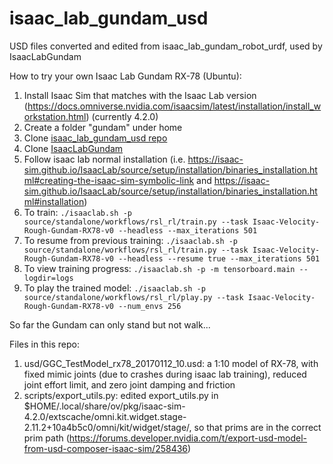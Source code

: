 # isaac_lab_gundam_usd
USD files converted and edited from isaac_lab_gundam_robot_urdf, used by IsaacLabGundam

How to try your own Isaac Lab Gundam RX-78 (Ubuntu):
1. Install Isaac Sim that matches with the Isaac Lab version (https://docs.omniverse.nvidia.com/isaacsim/latest/installation/install_workstation.html) (currently 4.2.0)
2. Create a folder "gundam" under home
3. Clone [isaac_lab_gundam_usd repo](https://github.com/KKSTB/isaac_lab_gundam_usd.git)
4. Clone [IsaacLabGundam](https://github.com/KKSTB/IsaacLabGundam.git)
5. Follow isaac lab normal installation (i.e. https://isaac-sim.github.io/IsaacLab/source/setup/installation/binaries_installation.html#creating-the-isaac-sim-symbolic-link and https://isaac-sim.github.io/IsaacLab/source/setup/installation/binaries_installation.html#installation)
6. To train: `./isaaclab.sh -p source/standalone/workflows/rsl_rl/train.py --task Isaac-Velocity-Rough-Gundam-RX78-v0 --headless --max_iterations 501`
7. To resume from previous training: `./isaaclab.sh -p source/standalone/workflows/rsl_rl/train.py --task Isaac-Velocity-Rough-Gundam-RX78-v0 --headless --resume true --max_iterations 501`
8. To view training progress: `./isaaclab.sh -p -m tensorboard.main --logdir=logs`
9. To play the trained model: `./isaaclab.sh -p source/standalone/workflows/rsl_rl/play.py --task Isaac-Velocity-Rough-Gundam-RX78-v0 --num_envs 256`

So far the Gundam can only stand but not walk...

Files in this repo:
1. usd/GGC_TestModel_rx78_20170112_10.usd: a 1:10 model of RX-78, with fixed mimic joints (due to crashes during isaac lab training), reduced joint effort limit, and zero joint damping and friction
3. scripts/export_utils.py: edited export_utils.py in $HOME/.local/share/ov/pkg/isaac-sim-4.2.0/extscache/omni.kit.widget.stage-2.11.2+10a4b5c0/omni/kit/widget/stage/, so that prims are in the correct prim path (https://forums.developer.nvidia.com/t/export-usd-model-from-usd-composer-isaac-sim/258436)
